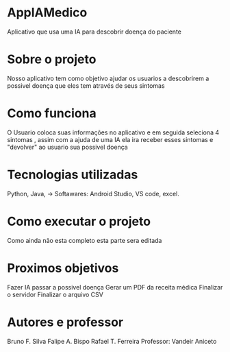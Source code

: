 # AppIAMedico
Aplicativo que usa uma IA para descobrir doença do paciente

# Sobre o projeto
Nosso aplicativo tem como objetivo ajudar os usuarios a descobrirem a possivel doença que eles tem através de seus sintomas

# Como funciona
O Usuario coloca suas informações no aplicativo e em seguida seleciona 4 sintomas , assim com a ajuda de uma IA ela ira receber esses sintomas e "devolver" ao usuario sua possivel doença

# Tecnologias utilizadas
Python, Java, -> Softawares: Android Studio, VS code, excel.

# Como executar o projeto
Como ainda não esta completo esta parte sera editada

# Proximos objetivos
Fazer IA passar a possivel doença
Gerar um PDF da receita médica
Finalizar o servidor
Finalizar o arquivo CSV

# Autores e professor
Bruno F. Silva
Falipe A. Bispo
Rafael T. Ferreira
Professor: Vandeir Aniceto

